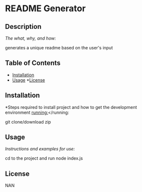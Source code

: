 # README Generator
            
## Description
*The what, why, and how:*

generates a unique readme based on the user's input

## Table of Contents
* [Installation](#installation)
* [Usage](#usage)
*[License](#license)
## Installation
*Steps required to install project and how to get the development environment <running:></running:

git clone/download zip
## Usage

*Instructions and examples for use:*

cd to the project and run node index.js

## License
NAN
